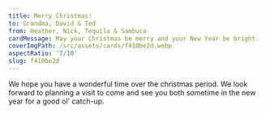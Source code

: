 ```yaml
---
title: Merry Christmas!
to: Grandma, David & Ted
from: Heather, Nick, Tequila & Sambuca
cardMessage: May your Christmas be merry and your New Year be bright.
coverImgPath: /src/assets/cards/f410be2d.webp
aspectRatio: '7/10'
slug: f410be2d
---
```


We hope you have a wonderful time over the christmas period. We look forward to planning a visit to come and see you both sometime in the new year for a good ol' catch-up.
